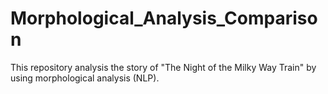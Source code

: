 # Morphological_Analysis_Comparison
This repository analysis the story of "The Night of the Milky Way Train" by using morphological analysis (NLP).
